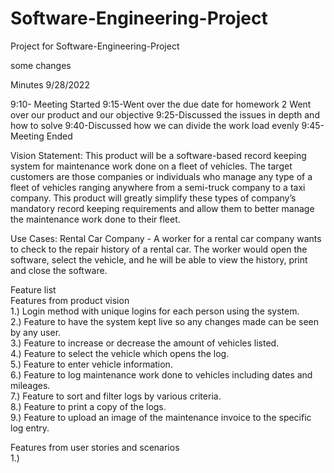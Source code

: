 # Software-Engineering-Project
Project for Software-Engineering-Project

some changes


Minutes 9/28/2022

9:10- Meeting Started
9:15-Went over the due date for homework 2
Went over our product and our objective
9:25-Discussed the issues in depth and how to solve
9:40-Discussed how we can divide the work load evenly
9:45-Meeting Ended

Vision Statement: This product will be a software-based record keeping system for maintenance work done on a fleet of vehicles. The target customers are those companies or individuals who manage any type of a fleet of vehicles ranging anywhere from a semi-truck company to a taxi company. This product will greatly simplify these types of company’s mandatory record keeping requirements and allow them to better manage the maintenance work done to their fleet.

Use Cases:
Rental Car Company - A worker for a rental car company wants to check to the repair history of a rental car. The worker would open the software, select the vehicle, and he will be able to view the history, print and close the software. 


Feature list  
Features from product vision  
1.)	Login method with unique logins for each person using the system.  
2.)	Feature to have the system kept live so any changes made can be seen by any user.  
3.)	Feature to increase or decrease the amount of vehicles listed.  
4.)	Feature to select the vehicle which opens the log.  
5.)	Feature to enter vehicle information.  
6.)	Feature to log maintenance work done to vehicles including dates and mileages.  
7.)	Feature to sort and filter logs by various criteria.  
8.)	Feature to print a copy of the logs.  
9.)	Feature to upload an image of the maintenance invoice to the specific log entry.  
  
Features from user stories and scenarios  
1.)
